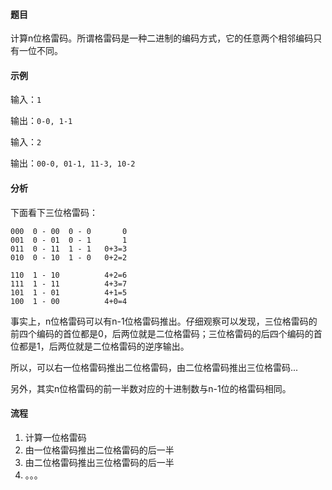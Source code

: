 #### 题目

计算n位格雷码。所谓格雷码是一种二进制的编码方式，它的任意两个相邻编码只有一位不同。

#### 示例

输入：`1`

输出：`0-0, 1-1`

输入：`2`

输出：`00-0, 01-1, 11-3, 10-2`

#### 分析

下面看下三位格雷码：

    000  0 - 00  0 - 0       0
    001  0 - 01  0 - 1       1
    011  0 - 11  1 - 1   0+3=3
    010  0 - 10  1 - 0   0+2=2
    
    110  1 - 10          4+2=6
    111  1 - 11          4+3=7
    101  1 - 01          4+1=5
    100  1 - 00          4+0=4


事实上，n位格雷码可以有n-1位格雷码推出。仔细观察可以发现，三位格雷码的前四个编码的首位都是0，后两位就是二位格雷码；三位格雷码的后四个编码的首位都是1，后两位就是二位格雷码的逆序输出。

所以，可以右一位格雷码推出二位格雷码，由二位格雷码推出三位格雷码...

另外，其实n位格雷码的前一半数对应的十进制数与n-1位的格雷码相同。

#### 流程

1. 计算一位格雷码
2. 由一位格雷码推出二位格雷码的后一半
3. 由二位格雷码推出三位格雷码的后一半
4. 。。。
